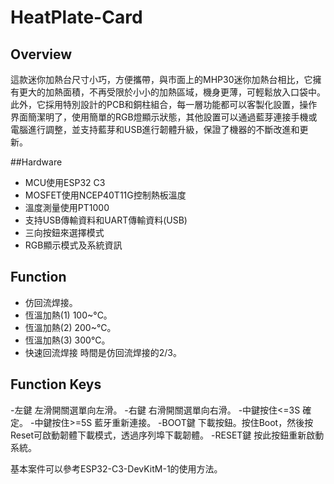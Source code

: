 # HeatPlate-Card
  
## Overview
這款迷你加熱台尺寸小巧，方便攜帶，與市面上的MHP30迷你加熱台相比，它擁有更大的加熱面積，不再受限於小小的加熱區域，機身更薄，可輕鬆放入口袋中。此外，它採用特別設計的PCB和銅柱組合，每一層功能都可以客製化設置，操作界面簡潔明了，使用簡單的RGB燈顯示狀態，其他設置可以通過藍芽連接手機或電腦進行調整，並支持藍芽和USB進行韌體升級，保證了機器的不斷改進和更新。
  
##Hardware  
- MCU使用ESP32 C3
- MOSFET使用NCEP40T11G控制熱板溫度
- 溫度測量使用PT1000
- 支持USB傳輸資料和UART傳輸資料(USB)
- 三向按鈕來選擇模式
- RGB顯示模式及系統資訊
   
 ## Function
- 仿回流焊接。
- 恆溫加熱(1) 100~°C。
- 恆溫加熱(2) 200~°C。
- 恆溫加熱(3) 300°C。
- 快速回流焊接 時間是仿回流焊接的2/3。
  
 ## Function Keys
 -左鍵 左滑開關選單向左滑。
 -右鍵 右滑開關選單向右滑。
 -中鍵按住<=3S 確定。
 -中鍵按住>=5S 藍牙重新連接。
 -BOOT鍵 下載按鈕。按住Boot，然後按Reset可啟動韌體下載模式，透過序列埠下載韌體。
 -RESET鍵 按此按鈕重新啟動系統。

 基本案件可以參考ESP32-C3-DevKitM-1的使用方法。
   

